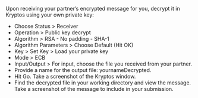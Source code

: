 Upon receiving your partner’s encrypted message for you, decrypt it in Kryptos using your own private key:  

- Choose Status > Receiver
- Operation > Public key decrypt
- Algorithm > RSA - No padding - SHA-1
- Algorithm Parameters > Choose Default (Hit OK)
- Key > Set Key > Load your private key
- Mode > ECB
- Input/Output > For input, choose the file you received from your partner.
- Provide a name for the output file: yournameDecrypted.
- Hit Go. Take a screenshot of the Kryptos window.
- Find the decrypted file in your working directory and view the message. Take a screenshot of the message to include in your submission.

